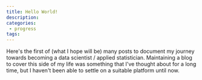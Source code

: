 ```yaml
---
title: Hello World!
description:
categories:
 - progress
tags:
---
```

Here's the first of (what I hope will be) many posts to document my journey towards becoming a data scientist / applied statistician. Maintaining a blog to cover this side of my life was something that I've thought about for a long time, but I haven't been able to settle on a suitable platform until now.
